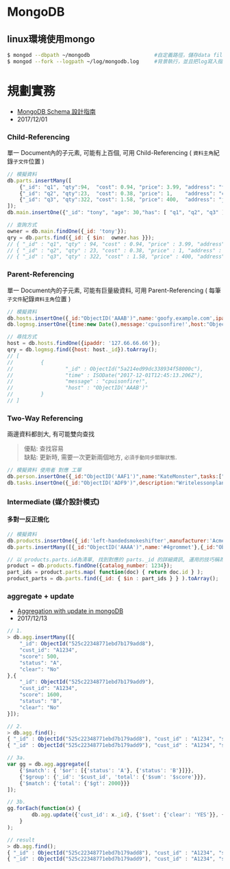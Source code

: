 # MongoDB

## linux環境使用mongo

```sh
$ mongod --dbpath ~/mongodb                     #自定義路徑，儲存data files
$ mongod --fork --logpath ~/log/mongodb.log     #背景執行，並且把log寫入指定log檔
```


# 規劃實務

- [MongoDB Schema 設計指南](https://blog.toright.com/posts/4483/mongodb-schema-%E8%A8%AD%E8%A8%88%E6%8C%87%E5%8D%97.html)
- 2017/12/01


### Child-Referencing

單一 Document內的子元素, 可能有上百個, 可用 Child-Referencing ( `資料主角`紀錄`子文件`位置 )

```js
// 模擬資料
db.parts.insertMany([
    {"_id": "q1", "qty":94,  "cost": 0.94, "price": 3.99, "address": "tw" },
    {"_id": "q2", "qty":23,  "cost": 0.38, "price": 1,    "address": "cn" },
    {"_id": "q3", "qty":322, "cost": 1.58, "price": 400,  "address": "jp" }
]);
db.main.insertOne({"_id": "tony", "age": 30,"has": [ "q1", "q2", "q3" ]});

// 查詢方式
owner = db.main.findOne({_id: 'tony'});
qry = db.parts.find({_id: { $in:  owner.has }});
// { "_id" : "q1", "qty" : 94, "cost" : 0.94, "price" : 3.99, "address" : "tw" }
// { "_id" : "q2", "qty" : 23, "cost" : 0.38, "price" : 1, "address" : "cn" }
// { "_id" : "q3", "qty" : 322, "cost" : 1.58, "price" : 400, "address" : "jp" }
```


### Parent-Referencing

單一 Document內的子元素, 可能有巨量級資料, 可用 Parent-Referencing ( 每筆`子文件`紀錄`資料主角`位置 )

```js
// 模擬資料
db.hosts.insertOne({_id:"ObjectID('AAAB')",name:'goofy.example.com',ipaddr:'127.66.66.66'});
db.logmsg.insertOne({time:new Date(),message:'cpuisonfire!',host:"ObjectID('AAAB')"});

// 尋找方式
host = db.hosts.findOne({ipaddr: '127.66.66.66'});
qry = db.logmsg.find({host: host._id}).toArray();
// [
//         {
//                 "_id" : ObjectId("5a214ed99dc338934f58000c"),
//                 "time" : ISODate("2017-12-01T12:45:13.206Z"),
//                 "message" : "cpuisonfire!",
//                 "host" : "ObjectID('AAAB')"
//         }
// ]
```


### Two-Way Referencing

兩邊資料都剖大, 有可能雙向查找

> 優點: 查找容易<br />
  缺點: 更新時, 需要一次更新兩個地方, `必須手動同步關聯狀態`.
```js
// 模擬資料 使用者 對應 工單
db.person.insertOne({_id:"ObjectID('AAF1')",name:"KateMonster",tasks:["ObjectID('ADF9')","ObjectID('AE02')","ObjectID('AE73')"]})
db.tasks.insertOne({_id:"ObjectID('ADF9')",description:"Writelessonplan",due_date:new Date(),owner:"ObjectID('AAF1')"})
```


### Intermediate (媒介設計模式)

#### 多對一反正規化

```js
// 模擬資料
db.products.insertOne({_id:'left-handedsmokeshifter',manufacturer:'AcmeCorp',catalog_number:1234,parts:[{id:"ObjectID('F17C')",name:'fanbladeassembly'},{id:"ObjectID('D2AA')",name:'powerswitch'}]});
db.parts.insertMany([{_id:"ObjectID('AAAA')",name:'#4grommet'},{_id:"ObjectID('F17C')",name:'fanbladeassembly'},{_id:"ObjectID('D2AA')",name:'powerswitch'}])

// 以 products.parts.id為清單, 找到對應的 parts._id 的詳細資訊, 運用的技巧稱為 Application-level Join
product = db.products.findOne({catalog_number: 1234});
part_ids = product.parts.map( function(doc) { return doc.id } );
product_parts = db.parts.find({_id: { $in : part_ids } } ).toArray();
```


### aggregate + update

- [Aggregation with update in mongoDB](https://stackoverflow.com/questions/19384871/aggregation-with-update-in-mongodb)
- 2017/12/13

```js
// 1. 
> db.agg.insertMany([{ 
    "_id": ObjectId("525c22348771ebd7b179add8"), 
    "cust_id": "A1234", 
    "score": 500, 
    "status": "A",
    "clear": "No"
},{ 
    "_id": ObjectId("525c22348771ebd7b179add9"), 
    "cust_id": "A1234", 
    "score": 1600, 
    "status": "B",
    "clear": "No"
}]);

// 2.
> db.agg.find();
{ "_id" : ObjectId("525c22348771ebd7b179add8"), "cust_id" : "A1234", "score" : 500, "status" : "A", "clear" : "No" }
{ "_id" : ObjectId("525c22348771ebd7b179add9"), "cust_id" : "A1234", "score" : 1600, "status" : "B", "clear" : "No" }

// 3a.
var gg = db.agg.aggregate([
    {'$match': { '$or': [{'status': 'A'}, {'status': 'B'}]}},
    {'$group': {'_id': '$cust_id', 'total': {'$sum': '$score'}}},
    {'$match': {'total': {'$gt': 2000}}}
]);

// 3b.
gg.forEach(function(x) {
        db.agg.update({'cust_id': x._id}, {'$set': {'clear': 'YES'}}, {'multi': true});
    }
);

// result
> db.agg.find();
{ "_id" : ObjectId("525c22348771ebd7b179add8"), "cust_id" : "A1234", "score" : 500, "status" : "A", "clear" : "YES" }
{ "_id" : ObjectId("525c22348771ebd7b179add9"), "cust_id" : "A1234", "score" : 1600, "status" : "B", "clear" : "YES" }
```
